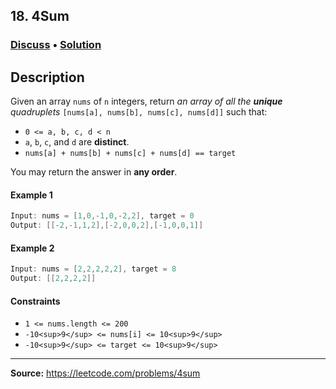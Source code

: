 ## 18. 4Sum

### [Discuss](https://leetcode.com/problems/4sum/discuss/1328067/Swift%3A-4Sum-(%2B-Test-Cases)) • [Solution](https://gist.github.com/asahiocean/40a69bd76ad1e38384d1cb63a2c0ba4c)

## Description

Given an array `nums` of `n` integers, return _an array of all the **unique** quadruplets_ `[nums[a], nums[b], nums[c], nums[d]]` such that:

* `0 <= a, b, c, d < n`
* `a`, `b`, `c`, and `d` are **distinct**.
* `nums[a] + nums[b] + nums[c] + nums[d] == target`

You may return the answer in **any order**.

#### Example 1

```swift
Input: nums = [1,0,-1,0,-2,2], target = 0
Output: [[-2,-1,1,2],[-2,0,0,2],[-1,0,0,1]]
```

#### Example 2

```swift
Input: nums = [2,2,2,2,2], target = 8
Output: [[2,2,2,2]]
```

#### Constraints

* `1 <= nums.length <= 200`
* `-10<sup>9</sup> <= nums[i] <= 10<sup>9</sup>`
* `-10<sup>9</sup> <= target <= 10<sup>9</sup>`

---

**Source:** https://leetcode.com/problems/4sum

<!-- -->
